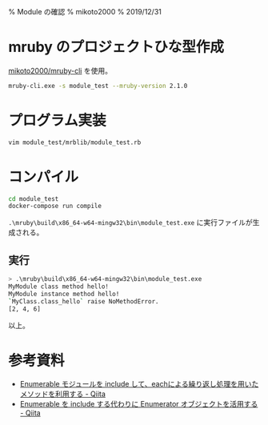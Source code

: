 % Module の確認
% mikoto2000
% 2019/12/31

# mruby のプロジェクトひな型作成

[mikoto2000/mruby-cli](https://github.com/mikoto2000/mruby-cli) を使用。

```sh
mruby-cli.exe -s module_test --mruby-version 2.1.0
```

# プログラム実装

```sh
vim module_test/mrblib/module_test.rb
```

# コンパイル

```sh
cd module_test
docker-compose run compile
```

`.\mruby\build\x86_64-w64-mingw32\bin\module_test.exe` に実行ファイルが生成される。

## 実行

```sh
> .\mruby\build\x86_64-w64-mingw32\bin\module_test.exe
MyModule class method hello!
MyModule instance method hello!
`MyClass.class_hello` raise NoMethodError.
[2, 4, 6]
```

以上。


# 参考資料

- [Enumerable モジュールを include して、eachによる繰り返し処理を用いたメソッドを利用する - Qiita](https://qiita.com/00inoue/items/4d3b392bcdde4d4498b6)
- [Enumerable を include する代わりに Enumerator オブジェクトを活用する - Qiita](https://qiita.com/QUANON/items/d84fcf417c285721837d)


